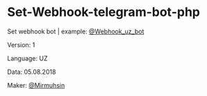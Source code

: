 # Set-Webhook-telegram-bot-php
Set webhook bot | example: [@Webhook_uz_bot](https://t.me/Webhook_uz_bot)


Version: 1


Language: UZ


Data: 05.08.2018


Maker: [@Mirmuhsin](https://t.me/Mirmuhsin)

